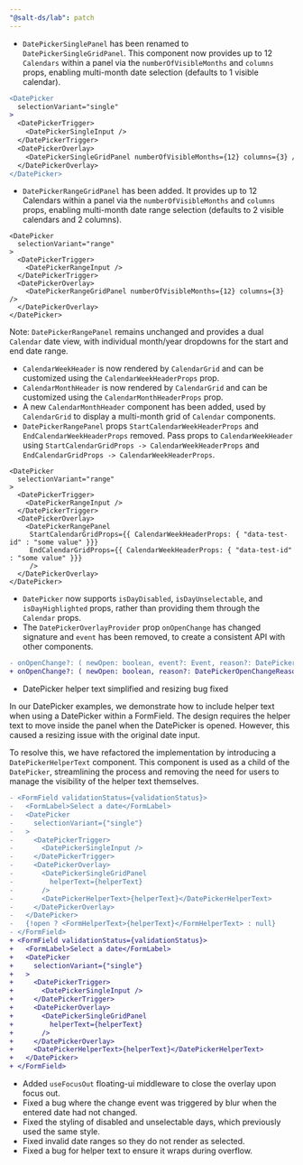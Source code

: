 ```yaml
---
"@salt-ds/lab": patch
---
```


- `DatePickerSinglePanel` has been renamed to `DatePickerSingleGridPanel`. This component now provides up to 12 `Calendars` within a panel via the `numberOfVisibleMonths` and `columns` props, enabling multi-month date selection (defaults to 1 visible calendar).

```diff
<DatePicker
  selectionVariant="single"
>
  <DatePickerTrigger>
    <DatePickerSingleInput />
  </DatePickerTrigger>
  <DatePickerOverlay>
    <DatePickerSingleGridPanel numberOfVisibleMonths={12} columns={3} />
  </DatePickerOverlay>
</DatePicker>
```

- `DatePickerRangeGridPanel` has been added. It provides up to 12 Calendars within a panel via the `numberOfVisibleMonths` and `columns` props, enabling multi-month date range selection (defaults to 2 visible calendars and 2 columns).

```
<DatePicker
  selectionVariant="range"
>
  <DatePickerTrigger>
    <DatePickerRangeInput />
  </DatePickerTrigger>
  <DatePickerOverlay>
    <DatePickerRangeGridPanel numberOfVisibleMonths={12} columns={3} />
  </DatePickerOverlay>
</DatePicker>
```

Note: `DatePickerRangePanel` remains unchanged and provides a dual `Calendar` date view, with individual month/year dropdowns for the start and end date range.

- `CalendarWeekHeader` is now rendered by `CalendarGrid` and can be customized using the `CalendarWeekHeaderProps` prop.
- `CalendarMonthHeader` is now rendered by `CalendarGrid` and can be customized using the `CalendarMonthHeaderProps` prop.
- A new `CalendarMonthHeader` component has been added, used by `CalendarGrid` to display a multi-month grid of `Calendar` components.
- `DatePickerRangePanel` props `StartCalendarWeekHeaderProps` and `EndCalendarWeekHeaderProps` removed.
  Pass props to `CalendarWeekHeader` using `StartCalendarGridProps -> CalendarWeekHeaderProps` and `EndCalendarGridProps -> CalendarWeekHeaderProps`.

```
<DatePicker
  selectionVariant="range"
>
  <DatePickerTrigger>
    <DatePickerRangeInput />
  </DatePickerTrigger>
  <DatePickerOverlay>
    <DatePickerRangePanel
     StartCalendarGridProps={{ CalendarWeekHeaderProps: { "data-test-id" : "some value" }}}
     EndCalendarGridProps={{ CalendarWeekHeaderProps: { "data-test-id" : "some value" }}}
     />
  </DatePickerOverlay>
</DatePicker>
```

- `DatePicker` now supports `isDayDisabled`, `isDayUnselectable`, and `isDayHighlighted` props, rather than providing them through the `Calendar` props.
- The `DatePickerOverlayProvider` prop `onOpenChange` has changed signature and `event` has been removed, to create a consistent API with other components.

```diff
- onOpenChange?: ( newOpen: boolean, event?: Event, reason?: DatePickerOpenChangeReason) => void;
+ onOpenChange?: ( newOpen: boolean, reason?: DatePickerOpenChangeReason) => void;
```

- DatePicker helper text simplified and resizing bug fixed

In our DatePicker examples, we demonstrate how to include helper text when using a DatePicker within a FormField.
The design requires the helper text to move inside the panel when the DatePicker is opened.
However, this caused a resizing issue with the original date input.

To resolve this, we have refactored the implementation by introducing a `DatePickerHelperText` component.
This component is used as a child of the `DatePicker`, streamlining the process and removing the need for users to manage the visibility of the helper text themselves.

```diff
- <FormField validationStatus={validationStatus}>
-   <FormLabel>Select a date</FormLabel>
-   <DatePicker
-     selectionVariant={"single"}
-   >
-     <DatePickerTrigger>
-       <DatePickerSingleInput />
-     </DatePickerTrigger>
-     <DatePickerOverlay>
-       <DatePickerSingleGridPanel
-         helperText={helperText}
-       />
-       <DatePickerHelperText>{helperText}</DatePickerHelperText>
-     </DatePickerOverlay>
-   </DatePicker>
-   {!open ? <FormHelperText>{helperText}</FormHelperText> : null}
- </FormField>
+ <FormField validationStatus={validationStatus}>
+   <FormLabel>Select a date</FormLabel>
+   <DatePicker
+     selectionVariant={"single"}
+   >
+     <DatePickerTrigger>
+       <DatePickerSingleInput />
+     </DatePickerTrigger>
+     <DatePickerOverlay>
+       <DatePickerSingleGridPanel
+         helperText={helperText}
+       />
+     </DatePickerOverlay>
+     <DatePickerHelperText>{helperText}</DatePickerHelperText>
+   </DatePicker>
+ </FormField>
```

- Added `useFocusOut` floating-ui middleware to close the overlay upon focus out.
- Fixed a bug where the change event was triggered by blur when the entered date had not changed.
- Fixed the styling of disabled and unselectable days, which previously used the same style.
- Fixed invalid date ranges so they do not render as selected.
- Fixed a bug for helper text to ensure it wraps during overflow.
